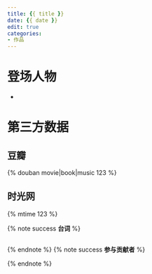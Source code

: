 ```yaml
---
title: {{ title }}
date: {{ date }}
edit: true
categories:
- 作品
---
```


<!-- 作品摘要 -->

<!-- more -->

<!-- 登场人物 -->
# 登场人物

- 

<!-- 第三方数据 -->
# 第三方数据

## 豆瓣
{% douban movie|book|music 123 %}
## 时光网
{% mtime 123 %}

{% note success **台词** %}
```txt

```
{% endnote %}
{% note success **参与贡献者** %}

{% endnote %}